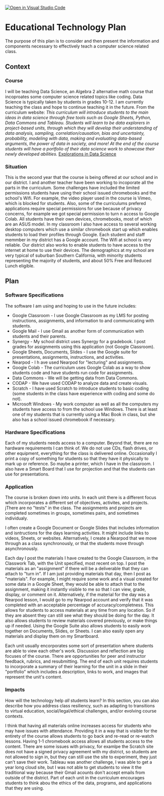 [![Open in Visual Studio Code](https://classroom.github.com/assets/open-in-vscode-c66648af7eb3fe8bc4f294546bfd86ef473780cde1dea487d3c4ff354943c9ae.svg)](https://classroom.github.com/online_ide?assignment_repo_id=9356242&assignment_repo_type=AssignmentRepo)
# Educational Technology Plan

The purpose of this plan is to consider and then present the information and components necessary to effectively teach a computer science related class.

## Context

### Course

I will be teaching Data Science, an Algebra 2 alternative math course that incoproates some computer science related topics like coding. Data Science is typically taken by students in grades 10-12. I am currently teaching the class and hope to continue teaching it in the future. 
From the curriculum website: *This curriculum will introduce students to the main ideas in data science through free tools such as Google Sheets, Python, Data Commons and Tableau. Students will learn to be data explorers in project-based units, through which they will develop their understanding of data analysis, sampling, correlation/causation, bias and uncertainty, probability, modeling with data, making and evaluating data-based arguments, the power of data in society, and more! At the end of the course students will have a portfolio of their data science work to showcase their newly developed abilities.* [Explorations in Data Science](https://hsdatascience.youcubed.org/)

### Situation

This is the second year that the course is being offered at our school and in our district. I and another teacher have been working to incoporate all the parts in the curriculum. Some challenges have included the limited permissions students have using their school issued chromebooks and the school's Wifi. For example, the video player used in the course is Vimeo, which is blocked for students. Also, some of the curriculums prefered applications require special permissions for use because of privacy concerns, for example we got special permission to turn n access to Google Colab. All students have their own devices, chromebooks, most of which are an ASUS model. In my classroom I also have access to several working desktop computers which use a similar chromebook start up which enables students to load their profiles through Google. Each student and staff memmber in my district has a Google account. The Wifi at school is very reliable. Our district also works to enable students to have access to the internet at home to use their devices. The demographics at my school are very typical of suburban Southern California, with minority students representing the majority of students, and about 50% Free and Reduced Lunch eligible. 

## Plan

### Software Specifications

The software I am using and hoping to use in the future includes:
* Google Classroom - I use Google Classroom as my LMS for posting instructions, assignments, and information to and communicating with students.
* Google Mail - I use Gmail as another form of communication with students and their parents.
* Synergy - My school district uses Synergy for a gradebook. I post grades for assignments using this application (not Google Classroom).
* Google Sheets, Documents, Slides - I use the Google suite for presentations, assignments, instructions, and activities.
* Nearpod - I h ave used Nearpod for "lecturing" and assignments.
* Google Colab - The curriculum uses Google Colab as a way to show students code and have students run code for assignments.
* Data Commons - We will be getting data from Data Commons.
* CODAP - We have used CODAP to analyze data and create visuals.
* Scratch - I have used Scratch to introduce students to basic coding (some students in the class have experience with coding and some do not).
* Microsoft Windows - My work computer as well as all the computers my students have access to from the school use Windows. There is at least one of my students that is currently using a Mac Book in class, but she also has a school issued chromebook if necessary.

### Hardware Specifications

Each of my students needs access to a computer. Beyond that, there are no hardware requirements I can think of. We do not use CDs, flash drives, or other equipment, everything for the class is delivered online. Occasionally I print a copy of something for students so that they have it physically to mark up or reference. So maybe a printer, which I have in the classroom. I also have a Smart Board that I use for projection and that the students can use for presentations.

### Application

The course is broken down into units. In each unit there is a different focus which incorporates a different set of objectives, activites, and projects. jThere are no "tests" in the class. The assignments and projects are completed sometimes in groups, sometimes pairs, and sometimes individualy. 

I often create a Google Document or Google Slides that includes information and isntructions for the days learning activities. It might include links to videos, Sheets, or websites. Alternatively, I create a Nearpod that we move through as a class synchronously, or that the students move through asynchronously.

Each day I post the materials I have created to the Google Classroom, in the Classwork Tab, with the Unit specified, most recent on top. I post the materials as an "assignment" if there will be a deliverable that they can attach to "turn in". If I am just providing materials that day, then I post as "materials". For example, I might require some work and a visual created for some data in a Google Sheet, they would be able to attach that to the assignment, making it instantly visible to me so that I can view, grade, display, or comment on it. Alternatively, if the material for the day was a Nearpod lesson, I would go to my Nearpod account and verify that it was completed with an acceptable percentage of accuracy/completness. This allows for students to access materials at any time from any location. So if they are absent they can still see what they should be doing for the day. It also allows students to review materials covered previously, or make things up if needed. Using the Google Suite also allows students to easily work together on Documents, Slides, or Sheets. I can also easily open any materials and display them on my Smartboard.

Each unit usually encorporates some sort of presentation where students are able to view each other's work. Discussion and reflection are big focuses of the course. There are opportunities for peer and instructor feedback, rubrics, and resubmitting. The end of each unit requires students to incorporate a summary of their learning for the unit in a slide in their "portfolio" which includes a description, links to work, and images that represent the unit's content.

### Impacts

How will the technology help *all* students learn? In this section, you can also
describe how you address class resiliency, such as adapting to
transitions to virtual education, social/legal/ethical challenges,  and/or
evolving course contexts.

I think that having all materials online increases access for students who may have issues with attendance. Providing it in a way that is visible for the entirety of the course allows students to go back and re-read or re-watch lessons. Having 1-1 chromebook access allows all students access to the content. There are some issues with privacy, for examlpe the Scratch site does not have a signed privacy agreement with my district, so students are not allowed to sign in, but they can still use the site to experiment, they just can't save their work. Tableau was another challenge, I was able to get a year long cloud site, but I was not able to get students to view it the traditional way because their Gmail acounts don't accept emails from outside of the district. Part of each unit in the curriculum encourages students to think abou the ethics of the data, programs, and applications that they are using.
